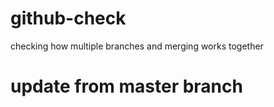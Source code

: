 # github-check
checking how multiple branches and merging works together

# update from master branch 